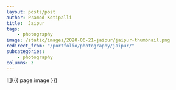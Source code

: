 ```yaml
---
layout: posts/post
author: Pramod Kotipalli
title:  Jaipur
tags:
    - photography
image: /static/images/2020-06-21-jaipur/jaipur-thumbnail.png
redirect_from: "/portfolio/photography/jaipur/"
subcategories:
    - photography
columns: 3
---
```


![]({{ page.image }})
